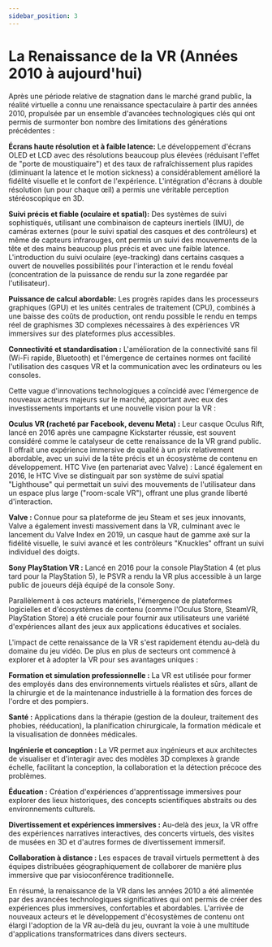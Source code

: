 ```yaml
---
sidebar_position: 3
---
```


# La Renaissance de la VR (Années 2010 à aujourd'hui)


Après une période relative de stagnation dans le marché grand public, la réalité virtuelle a connu une renaissance spectaculaire à partir des années 2010, propulsée par un ensemble d'avancées technologiques clés qui ont permis de surmonter bon nombre des limitations des générations précédentes :

**Écrans haute résolution et à faible latence:** Le développement d'écrans OLED et LCD avec des résolutions beaucoup plus élevées (réduisant l'effet de "porte de moustiquaire") et des taux de rafraîchissement plus rapides (diminuant la latence et le motion sickness) a considérablement amélioré la fidélité visuelle et le confort de l'expérience. L'intégration d'écrans à double résolution (un pour chaque œil) a permis une véritable perception stéréoscopique en 3D.

**Suivi précis et fiable (oculaire et spatial):** Des systèmes de suivi sophistiqués, utilisant une combinaison de capteurs inertiels (IMU), de caméras externes (pour le suivi spatial des casques et des contrôleurs) et même de capteurs infrarouges, ont permis un suivi des mouvements de la tête et des mains beaucoup plus précis et avec une faible latence. L'introduction du suivi oculaire (eye-tracking) dans certains casques a ouvert de nouvelles possibilités pour l'interaction et le rendu fovéal (concentration de la puissance de rendu sur la zone regardée par l'utilisateur).

**Puissance de calcul abordable:** Les progrès rapides dans les processeurs graphiques (GPU) et les unités centrales de traitement (CPU), combinés à une baisse des coûts de production, ont rendu possible le rendu en temps réel de graphismes 3D complexes nécessaires à des expériences VR immersives sur des plateformes plus accessibles.

**Connectivité et standardisation :** L'amélioration de la connectivité sans fil (Wi-Fi rapide, Bluetooth) et l'émergence de certaines normes ont facilité l'utilisation des casques VR et la communication avec les ordinateurs ou les consoles.


Cette vague d'innovations technologiques a coïncidé avec l'émergence de nouveaux acteurs majeurs sur le marché, apportant avec eux des investissements importants et une nouvelle vision pour la VR :

**Oculus VR (racheté par Facebook, devenu Meta) :** Leur casque Oculus Rift, lancé en 2016 après une campagne Kickstarter réussie, est souvent considéré comme le catalyseur de cette renaissance de la VR grand public. Il offrait une expérience immersive de qualité à un prix relativement abordable, avec un suivi de la tête précis et un écosystème de contenu en développement.
HTC Vive (en partenariat avec Valve) : Lancé également en 2016, le HTC Vive se distinguait par son système de suivi spatial "Lighthouse" qui permettait un suivi des mouvements de l'utilisateur dans un espace plus large ("room-scale VR"), offrant une plus grande liberté d'interaction.

**Valve :** Connue pour sa plateforme de jeu Steam et ses jeux innovants, Valve a également investi massivement dans la VR, culminant avec le lancement du Valve Index en 2019, un casque haut de gamme axé sur la fidélité visuelle, le suivi avancé et les contrôleurs "Knuckles" offrant un suivi individuel des doigts.

**Sony PlayStation VR :** Lancé en 2016 pour la console PlayStation 4 (et plus tard pour la PlayStation 5), le PSVR a rendu la VR plus accessible à un large public de joueurs déjà équipé de la console Sony.

Parallèlement à ces acteurs matériels, l'émergence de plateformes logicielles et d'écosystèmes de contenu (comme l'Oculus Store, SteamVR, PlayStation Store) a été cruciale pour fournir aux utilisateurs une variété d'expériences allant des jeux aux applications éducatives et sociales.

L'impact de cette renaissance de la VR s'est rapidement étendu au-delà du domaine du jeu vidéo. De plus en plus de secteurs ont commencé à explorer et à adopter la VR pour ses avantages uniques :

**Formation et simulation professionnelle :** La VR est utilisée pour former des employés dans des environnements virtuels réalistes et sûrs, allant de la chirurgie et de la maintenance industrielle à la formation des forces de l'ordre et des pompiers.

**Santé :** Applications dans la thérapie (gestion de la douleur, traitement des phobies, rééducation), la planification chirurgicale, la formation médicale et la visualisation de données médicales.

**Ingénierie et conception :** La VR permet aux ingénieurs et aux architectes de visualiser et d'interagir avec des modèles 3D complexes à grande échelle, facilitant la conception, la collaboration et la détection précoce des problèmes.

**Éducation :** Création d'expériences d'apprentissage immersives pour explorer des lieux historiques, des concepts scientifiques abstraits ou des environnements culturels.

**Divertissement et expériences immersives :** Au-delà des jeux, la VR offre des expériences narratives interactives, des concerts virtuels, des visites de musées en 3D et d'autres formes de divertissement immersif.

**Collaboration à distance :** Les espaces de travail virtuels permettent à des équipes distribuées géographiquement de collaborer de manière plus immersive que par visioconférence traditionnelle.

En résumé, la renaissance de la VR dans les années 2010 a été alimentée par des avancées technologiques significatives qui ont permis de créer des expériences plus immersives, confortables et abordables. L'arrivée de nouveaux acteurs et le développement d'écosystèmes de contenu ont élargi l'adoption de la VR au-delà du jeu, ouvrant la voie à une multitude d'applications transformatrices dans divers secteurs.